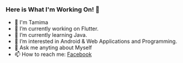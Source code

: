### Here is What I'm Working On! 👋
- 👋 I'm Tamima 
- 🔭 I’m currently working on Flutter.
- 🌱 I’m currently learning Java.
- 👀 I’m interested in Android & Web Applications and Programming.
- 💬 Ask me anyting about Myself
- 📫 How to reach me: [Facebook](https://www.facebook.com/tamima.chowdhury.520)
